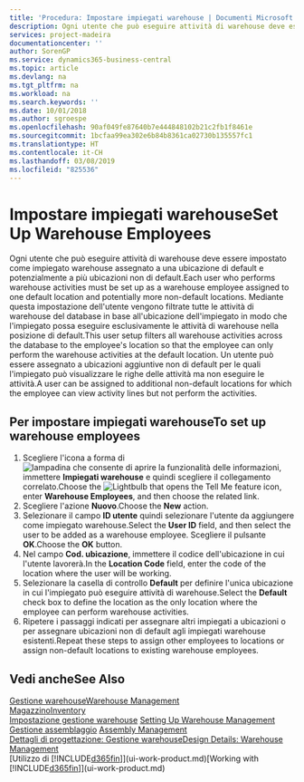 ```yaml
---
title: 'Procedura: Impostare impiegati warehouse | Documenti Microsoft'
description: Ogni utente che può eseguire attività di warehouse deve essere impostato come impiegato warehouse assegnato a una ubicazione di default e potenzialmente a più ubicazioni non di default.
services: project-madeira
documentationcenter: ''
author: SorenGP
ms.service: dynamics365-business-central
ms.topic: article
ms.devlang: na
ms.tgt_pltfrm: na
ms.workload: na
ms.search.keywords: ''
ms.date: 10/01/2018
ms.author: sgroespe
ms.openlocfilehash: 90af049fe87640b7e444848102b21c2fb1f8461e
ms.sourcegitcommit: 1bcfaa99ea302e6b84b8361ca02730b135557fc1
ms.translationtype: HT
ms.contentlocale: it-CH
ms.lasthandoff: 03/08/2019
ms.locfileid: "825536"
---
```

# <a name="set-up-warehouse-employees"></a><span data-ttu-id="8a4b4-103">Impostare impiegati warehouse</span><span class="sxs-lookup"><span data-stu-id="8a4b4-103">Set Up Warehouse Employees</span></span>
<span data-ttu-id="8a4b4-104">Ogni utente che può eseguire attività di warehouse deve essere impostato come impiegato warehouse assegnato a una ubicazione di default e potenzialmente a più ubicazioni non di default.</span><span class="sxs-lookup"><span data-stu-id="8a4b4-104">Each user who performs warehouse activities must be set up as a warehouse employee assigned to one default location and potentially more non-default locations.</span></span> <span data-ttu-id="8a4b4-105">Mediante questa impostazione dell'utente vengono filtrate tutte le attività di warehouse del database in base all'ubicazione dell'impiegato in modo che l'impiegato possa eseguire esclusivamente le attività di warehouse nella posizione di default.</span><span class="sxs-lookup"><span data-stu-id="8a4b4-105">This user setup filters all warehouse activities across the database to the employee's location so that the employee can only perform the warehouse activities at the default location.</span></span> <span data-ttu-id="8a4b4-106">Un utente può essere assegnato a ubicazioni aggiuntive non di default per le quali l'impiegato può visualizzare le righe delle attività ma non eseguire le attività.</span><span class="sxs-lookup"><span data-stu-id="8a4b4-106">A user can be assigned to additional non-default locations for which the employee can view activity lines but not perform the activities.</span></span>

## <a name="to-set-up-warehouse-employees"></a><span data-ttu-id="8a4b4-107">Per impostare impiegati warehouse</span><span class="sxs-lookup"><span data-stu-id="8a4b4-107">To set up warehouse employees</span></span>  
1.  <span data-ttu-id="8a4b4-108">Scegliere l'icona a forma di ![lampadina che consente di aprire la funzionalità delle informazioni](media/ui-search/search_small.png "Informazioni sull'operazione che si desidera eseguire"), immettere **Impiegati warehouse** e quindi scegliere il collegamento correlato.</span><span class="sxs-lookup"><span data-stu-id="8a4b4-108">Choose the ![Lightbulb that opens the Tell Me feature](media/ui-search/search_small.png "Tell me what you want to do") icon, enter **Warehouse Employees**, and then choose the related link.</span></span>  
2. <span data-ttu-id="8a4b4-109">Scegliere l'azione **Nuovo**.</span><span class="sxs-lookup"><span data-stu-id="8a4b4-109">Choose the **New** action.</span></span>  
3. <span data-ttu-id="8a4b4-110">Selezionare il campo **ID utente** quindi selezionare l'utente da aggiungere come impiegato warehouse.</span><span class="sxs-lookup"><span data-stu-id="8a4b4-110">Select the **User ID** field, and then select the user to be added as a warehouse employee.</span></span> <span data-ttu-id="8a4b4-111">Scegliere il pulsante **OK**.</span><span class="sxs-lookup"><span data-stu-id="8a4b4-111">Choose the **OK** button.</span></span>  
6.  <span data-ttu-id="8a4b4-112">Nel campo **Cod. ubicazione**, immettere il codice dell'ubicazione in cui l'utente lavorerà.</span><span class="sxs-lookup"><span data-stu-id="8a4b4-112">In the **Location Code** field, enter the code of the location where the user will be working.</span></span>  
7.  <span data-ttu-id="8a4b4-113">Selezionare la casella di controllo **Default** per definire l'unica ubicazione in cui l'impiegato può eseguire attività di warehouse.</span><span class="sxs-lookup"><span data-stu-id="8a4b4-113">Select the **Default** check box to define the location as the only location where the employee can perform warehouse activities.</span></span>  
8.  <span data-ttu-id="8a4b4-114">Ripetere i passaggi indicati per assegnare altri impiegati a ubicazioni o per assegnare ubicazioni non di default agli impiegati warehouse esistenti.</span><span class="sxs-lookup"><span data-stu-id="8a4b4-114">Repeat these steps to assign other employees to locations or assign non-default locations to existing warehouse employees.</span></span>  

## <a name="see-also"></a><span data-ttu-id="8a4b4-115">Vedi anche</span><span class="sxs-lookup"><span data-stu-id="8a4b4-115">See Also</span></span>  
[<span data-ttu-id="8a4b4-116">Gestione warehouse</span><span class="sxs-lookup"><span data-stu-id="8a4b4-116">Warehouse Management</span></span>](warehouse-manage-warehouse.md)  
[<span data-ttu-id="8a4b4-117">Magazzino</span><span class="sxs-lookup"><span data-stu-id="8a4b4-117">Inventory</span></span>](inventory-manage-inventory.md)  
<span data-ttu-id="8a4b4-118">[Impostazione gestione warehouse](warehouse-setup-warehouse.md)   </span><span class="sxs-lookup"><span data-stu-id="8a4b4-118">[Setting Up Warehouse Management](warehouse-setup-warehouse.md)   </span></span>  
<span data-ttu-id="8a4b4-119">[Gestione assemblaggio](assembly-assemble-items.md)  </span><span class="sxs-lookup"><span data-stu-id="8a4b4-119">[Assembly Management](assembly-assemble-items.md)  </span></span>  
[<span data-ttu-id="8a4b4-120">Dettagli di progettazione: Gestione warehouse</span><span class="sxs-lookup"><span data-stu-id="8a4b4-120">Design Details: Warehouse Management</span></span>](design-details-warehouse-management.md)  
<span data-ttu-id="8a4b4-121">[Utilizzo di [!INCLUDE[d365fin](includes/d365fin_md.md)]](ui-work-product.md)</span><span class="sxs-lookup"><span data-stu-id="8a4b4-121">[Working with [!INCLUDE[d365fin](includes/d365fin_md.md)]](ui-work-product.md)</span></span>  
